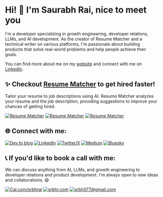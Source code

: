 # Hi! 👋 I'm Saurabh Rai, nice to meet you

I'm a developer specializing in growth engineering, developer relations, LLMs, and AI development. As the creator of Resume Matcher and a technical writer on various platforms, I'm passionate about building products that solve real-world problems and help people achieve their goals.

You can find more about me on my [website](https://srbhr.com) and connect with me on [LinkedIn](https://linkedin.com/in/srbhr).

## ✨ Checkout [Resume Matcher](https://github.com/srbhr/Resume-Matcher) to get hired faster!

Tailor your resume to job descriptions using AI. Resume Matcher analyzes your resume and the job description, providing suggestions to improve your chances of getting hired.

[![Resume Matcher](https://custom-icon-badges.demolab.com/badge/Resume_Matcher-%23FFCF00?style=for-the-badge&logo=rocket&logoColor=black)](https://github.com/srbhr/Resume-Matcher) [![Resume Matcher](https://custom-icon-badges.demolab.com/badge/8.7K+_Stars-%23FF0000?style=for-the-badge&logo=stars)](https://github.com/srbhr/Resume-Matcher)  [![Resume Matcher](https://custom-icon-badges.demolab.com/badge/3.2K+_Forks-%233880FF?style=for-the-badge&logo=fork)](https://github.com/srbhr/Resume-Matcher) 


## 🌐 Connect with me:

[![Dev.to blog](https://img.shields.io/badge/dev.to-0A0A0A?style=for-the-badge&logo=dev.to&logoColor=white)](https://dev.to/srbhr)
[![LinkedIn](https://img.shields.io/badge/linkedin-%230077B5.svg?style=for-the-badge&logo=linkedin&logoColor=white)](https://linkedin.com/in/srbhr)
[![Twitter/X](https://img.shields.io/badge/twitter-%231DA1F2.svg?style=for-the-badge&logo=twitter&logoColor=white)](https://x.com/_srbhr_)
[![Medium](https://img.shields.io/badge/Medium-12100E?style=for-the-badge&logo=medium&logoColor=white)](https://medium.com/@srbhr)
[![Bluesky](https://img.shields.io/badge/Bluesky-0285FF?style=for-the-badge&logo=Bluesky&logoColor=white)](https://bsky.app/profile/srbhr.bsky.social)

## 📞 If you'd like to book a call with me:

We can discuss anything from AI, LLMs, and growth engineering to developer relations and product development. I'm always open to new ideas and collaborations. 😄

[![Cal.com/srbhrai](https://custom-icon-badges.demolab.com/badge/Cal.com/srbhrai-white?style=for-the-badge&logo=calendar&logoColor=black)](https://cal.com/srbhr) [![srbhr.com](https://custom-icon-badges.demolab.com/badge/srbhr.com-gold?style=for-the-badge&logo=globe&logoColor=black)](https://srbhr.com) 
[![srbh077@gmail.com](https://custom-icon-badges.demolab.com/badge/-srbh077@gmail.com-D14836?style=for-the-badge&logo=gmail&logoColor=white)](mailto:srbh077@gmail.com)
